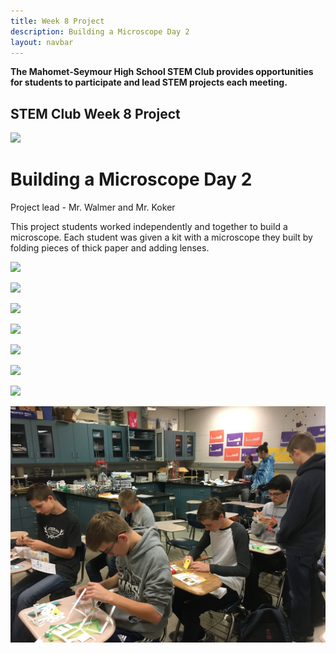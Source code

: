 ```yaml
---
title: Week 8 Project
description: Building a Microscope Day 2
layout: navbar
---
```


**The Mahomet-Seymour High School STEM Club provides opportunities for students to participate and lead STEM projects each meeting.** 


## **STEM Club Week 8 Project**

![](images/STEMClubProjectWeek8A.jpg)

# **Building a Microscope Day 2**

Project lead - Mr. Walmer and Mr. Koker

                                                                                      

This project students worked independently and together to build a microscope. 
Each student was given a kit with a microscope they built by folding pieces of thick paper and adding lenses.
                                                                                         
![](images/STEMClubProjectWeek8B.jpg)                                                                                                    
                                                                                                         
                                                                                                                
![](images/STEMClubProjectWeek8C.jpg)                                                                    

![](images/STEMClubProjectWeek8D.jpg)

![](images/STEMClubProjectWeek8E.jpg)

![](images/STEMClubProjectWeek8F.jpg)

![](images/STEMClubProjectWeek8G.jpg)

![](images/STEMClubProjectWeek8H.jpg)

![](images/STEMClubProjectWeek8I.jpg)
